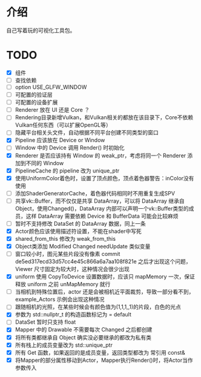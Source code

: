 # 介绍
自己写着玩的可视化工具包。

# TODO
- [x] 组件
- [ ] 查找依赖
- [ ] option USE_GLFW_WINDOW
- [ ] 可配置的验证层
- [ ] 可配置的设备扩展
- [ ] Renderer 放在 UI 还是 Core ？
- [ ] Rendering目录新增Vulkan，和Vulkan相关的都放在该目录下，Core不依赖Vulkan任何东西（可以扩展OpenGL等）
- [ ] 隐藏平台相关头文件，自动根据不同平台创建不同类型的窗口
- [x] Pipeline 应该放在 Device or Window
- [ ] Window 中的 Device 调用 Render() 时初始化
- [x] Renderer 是否应该持有 Window 的 weak_ptr，考虑将同一个 Renderer 添加到不同的 Window
- [x] PipelineCache 的 pipeline 改为 unique_ptr
- [x] 使用UniformColor着色时，设置了顶点颜色，顶点着色器警告：inColor没有使用
- [ ] 添加ShaderGeneratorCache，着色器代码相同时不用重复生成SPV
- [ ] 共享vk::Buffer，而不仅仅是共享 DataArray，可以将 DataArray 继承自 Object，使用Changed()，DataArray 内部可以声明一个vk::Buffer类型的成员，这样 DataArray 需要依赖 Device 和 BufferData 可能会比较麻烦
- [ ] 暂时不支持修改 DataSet 的 DataArray 数据，同上一条
- [x] Actor颜色应该使用描述符设置，不能在shader中写死
- [x] shared_from_this 修改为 weak_from_this
- [x] Object类添加 Modified Changed needUpdate 类似变量
- [ ] 窗口较小时，图元某些片段没有像素 commit de5ed317ecd33d57cc4e45c866a6a7aa108f821e 之后才出现这个问题，Viewer 尺寸固定为较大时，这种情况会很少出现
- [x] uniform 使用 CopyToDevice 设置数据时，应该只 mapMemory 一次，保证释放 uniform 之前 unMapMemory 就行
- [ ] 当相机到特殊位置后，actor 还是会被相机近平面裁剪，导致一部分看不到，example_Actors 示例会出现这种情况
- [ ] 跟随相机的光照，在某些时候会有颜色值为(1,1,1,,1)的片段，白色的光点
- [x] 参数为 std::nullptr_t 的构造函数标记为 = default
- [ ] DataSet 暂时只支持 float
- [x] Mapper 中的 Drawable 不需要每次 Changed 之后都创建
- [x] 将所有类都继承自 Object 确实没必要继承的都改为私有类
- [x] 所有栈上的成员变量改为 std::unique_ptr
- [x] 所有 Get 函数，如果返回的是成员变量，返回类型都改为 常引用 const&
- [x] 将Mapper的部分属性移动到Actor，Mapper执行Render()时，将Actor当作参数传入
